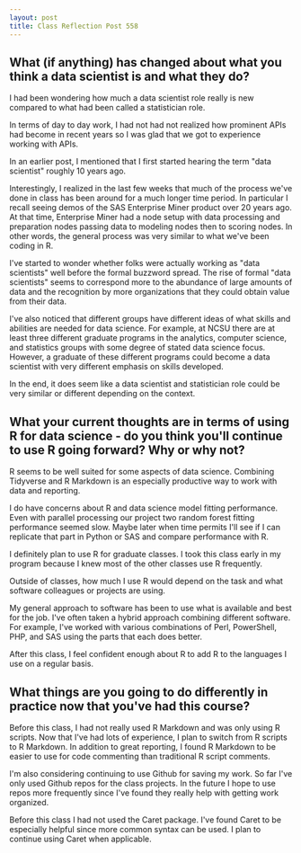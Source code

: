 ```yaml
---
layout: post
title: Class Reflection Post 558
---
```

## What (if anything) has changed about what you think a data scientist is and what they do?

I had been wondering how much a data scientist role really is new compared to what had been called a statistician role.  

In terms of day to day work, I had not had not realized how prominent
APIs had become in recent years so I was glad that we got to
experience working with APIs.

In an earlier post, I mentioned that I first started hearing the term
"data scientist" roughly 10 years ago.

Interestingly, I realized in the last few weeks that much of the
process we've done in class has been around for a much longer time
period.  In particular I recall seeing demos of the SAS
Enterprise Miner product over 20 years ago.  At that time, Enterprise
Miner had a node setup with data processing and preparation nodes
passing data to modeling nodes then to scoring nodes.  In other words,
the general process was very similar to what we've been coding in R.

I've started to wonder whether folks were actually working as "data
scientists" well before the formal buzzword spread.  The rise of
formal "data scientists" seems to correspond more to the abundance of
large amounts of data and the recognition by more organizations that
they could obtain value from their data.

I've also noticed that different groups have different ideas of what skills and abilities are needed for data science.  For example, at NCSU there are at least three different graduate programs in the analytics, computer science, and statistics groups with some degree of stated data science focus.  However, a graduate of these different programs could become a data scientist with very different emphasis on skills developed.

In the end, it does seem like a data scientist and statistician role could be very similar or different depending on the context.  

## What your current thoughts are in terms of using R for data science - do you think you'll continue to use R going forward?  Why or why not?

R seems to be well suited for some aspects of data science.  Combining
Tidyverse and R Markdown is an especially productive way to work with
data and reporting.

I do have concerns about R and data science model fitting performance.
Even with parallel processing our project two random forest fitting
performance seemed slow.  Maybe later when time permits I'll see if I
can replicate that part in Python or SAS and compare performance with
R.

I definitely plan to use R for graduate classes.  I took this class
early in my program because I knew most of  the other classes use R
frequently.

Outside of classes, how much I use R would depend on the task and what
software colleagues or projects are using.

My general approach to software has been to use what is available and
best for the job.  I've often taken a hybrid approach combining
different software.  For example, I've worked with various
combinations of Perl, PowerShell, PHP, and SAS using the parts that
each does better.

After this class, I feel confident enough about R to add R to the
languages I use on a regular basis.

## What things are you going to do differently in practice now that you've had this course?

Before this class, I had not really used R Markdown and was only using
R scripts.  Now that I've had lots of experience, I plan to switch
from R scripts to R Markdown.  In addition to great reporting, I found R Markdown to be easier to use for code commenting than traditional R script comments.

I'm also considering continuing to use Github for saving my work.  So
far I've only used Github repos for the class projects. In the future
I hope to use repos more frequently since I've found they really help
with getting work organized.

Before this class I had not used the Caret package.  I've found Caret
to be especially helpful since more common syntax can be used.  I plan
to continue using Caret when applicable.




